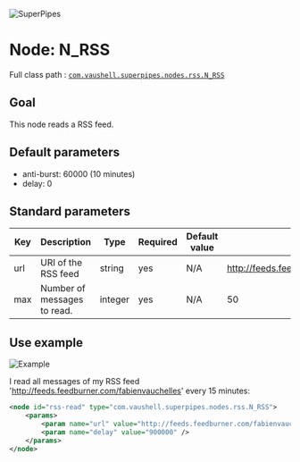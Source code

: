 ![SuperPipes](https://raw.githubusercontent.com/fabienvauchelles/superpipes/master/docs/images/logo_slogan238.png)


# Node: N_RSS

Full class path : [`com.vaushell.superpipes.nodes.rss.N_RSS`](../../superpipes/src/main/java/com/vaushell/superpipes/nodes/rss/N_RSS.java)


## Goal

This node reads a RSS feed.


## Default parameters

* anti-burst: 60000 (10 minutes)
* delay: 0


## Standard parameters

Key | Description | Type | Required | Default value | Example value
 --- | --- | --- | --- | --- | --- 
url | URI of the RSS feed | string | yes | N/A | http://feeds.feedburner.com/fabienvauchelles
max | Number of messages to read. | integer | yes | N/A | 50

## Use example

![Example](https://raw.githubusercontent.com/fabienvauchelles/superpipes/master/docs/images/example_blog_to_fb.png)

I read all messages of my RSS feed 'http://feeds.feedburner.com/fabienvauchelles' every 15 minutes:

```xml
<node id="rss-read" type="com.vaushell.superpipes.nodes.rss.N_RSS">
    <params>
        <param name="url" value="http://feeds.feedburner.com/fabienvauchelles" />
        <param name="delay" value="900000" />
    </params>
</node>
```
